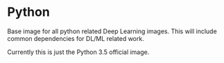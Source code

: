 # Python

Base image for all python related Deep Learning images. This will include common 
dependencies for DL/ML related work.

Currently this is just the Python 3.5 official image.
